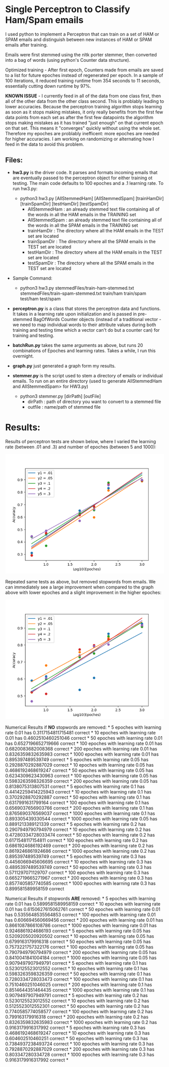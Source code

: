 # Single Perceptron to Classify Ham/Spam emails

I used python to implement a Perceptron that can train on a set of HAM or SPAM emails and distinguish between new instances of HAM or SPAM emails after training.

Emails were first stemmed using the nltk porter stemmer, then converted into a bag of words (using python's Counter data structure). 

Optimized training - After first epoch, Counters made from emails are saved to a list for future epoches instead of regenerated per epoch. In a sample of 100 iterations, it reduced training runtime from 354 seconds to 11 seconds, essentially cutting down runtime by 97%.

**KNOWN ISSUE** - I currently feed in all of the data from one class first, then all of the other data from the other class second. This is problably leading to lower accuracies. Because the perceptron training algorithm stops learning as soon as it stops making mistakes, it only really benefits from the first few data points from each set as after the first few datapoints the algorithm stops making mistakes as it has trained "just enough" on that current epoch on that set. This means it "converges" quickly without using the whole set. Therefore my epoches are problably inefficent: more epoches are needed for higher accuracies. I am working on randomizing or alternating how I feed in the data to avoid this problem.  

## Files:
* **hw3.py** is the driver code. It parses and formats incoming emails that are eventually passed to the perceptron object for either training ot testing. The main code defaults to 100 epoches and a .1 learning rate. To run hw3.py:

    * python3 hw3.py \[AllStemmedHam\] \[AllStemmedSpam\] \[trainHamDir\] \[trainSpamDir\] \[testHamDir\] \[testSpamDir\]
        * AllStemmedHam : an already stemmed text file containing all of the words in all the HAM emails in the TRAINING set
        * AllStemmedSpam : an already stemmed text file containing all of the words in all the SPAM emails in the TRAINING set
        * trainHamDir : The directory where all the HAM emails in the TEST set are located
        * trainSpamDir : The directory where all the SPAM emails in the TEST set are located
        * testHamDir : The directory where all the HAM emails in the TEST set are located
        * testSpamDir : The directory where all the SPAM emails in the TEST set are located

* Sample Command:
    * python3 hw3.py stemmedFiles/train-ham-stemmed.txt stemmedFiles/train-spam-stemmed.txt train/ham train/spam test/ham test/spam

* **perceptron.py** is a class that stores the perceptron data and functions. It takes in a learning rate upon initialization and is passed in pre-stemmed BagOfWords Counter objects (instead of a traditional vector - we need to map individual words to their attribute values during both training and testing time which a vector can't do but a counter can) for training and testing.
* **batchRun.py** takes the same arguments as above, but runs 20 combinations of Epoches and learning rates. Takes a while, I run this overnight.
* **graph.py** just generated a graph form my results.
* **stemmer.py** is the script used to stem a directory of emails or individual emails. To run on an entire directory (used to generate AllStemmedHam and AllStemmedSpam> for HW3.py)
    * python3 stemmer.py \[dirPath\] \[outFile\]
        * dirPath : path of directory you want to convert to a stemmed file
        * outfile : name/path of stemmed file

# Results:

Results of perceptron tests are shown below, where I varied the learning rate (between .01 and .3) and number of epoches (between 5 and 1000):

![Accuracy of perceptron given different learning rates and epoches](results/graphResults.png)

Repeated same tests as above, but removed stopwords from emails. We can immediately see a large improvement when compared to the graph above with lower epoches and a slight improvement in the higher epoches:

![Stopwords accuracy of perceptron given different learning rates and epoches](results/stemmedGraphResults.png)

Numerical Results if **NO** stopwords are removed:
    * 5 epoches with learning rate 0.01 has 0.3117154811715481 correct
    * 10 epoches with learning rate 0.01 has 0.4602510460251046 correct
    * 50 epoches with learning rate 0.01 has 0.6527196652719666 correct
    * 100 epoches with learning rate 0.01 has 0.6820083682008368 correct
    * 200 epoches with learning rate 0.01 has 0.8326359832635983 correct
    * 1000 epoches with learning rate 0.01 has 0.895397489539749 correct
    * 5 epoches with learning rate 0.05 has 0.2928870292887029 correct
    * 10 epoches with learning rate 0.05 has 0.4686192468619247 correct
    * 50 epoches with learning rate 0.05 has 0.6234309623430963 correct
    * 100 epoches with learning rate 0.05 has 0.5983263598326359 correct
    * 200 epoches with learning rate 0.05 has 0.8138075313807531 correct
    * 5 epoches with learning rate 0.1 has 0.44142259414225943 correct
    * 10 epoches with learning rate 0.1 has 0.3702928870292887 correct
    * 50 epoches with learning rate 0.1 has 0.6317991631799164 correct
    * 100 epoches with learning rate 0.1 has 0.6569037656903766 correct
    * 200 epoches with learning rate 0.1 has 0.8765690376569037 correct
    * 1000 epoches with learning rate 0.1 has 0.893305439330544 correct
    * 1000 epoches with learning rate 0.05 has 0.8891213389121339 correct
    * 5 epoches with learning rate 0.2 has 0.2907949790794979 correct
    * 10 epoches with learning rate 0.2 has 0.47280334728033474 correct
    * 50 epoches with learning rate 0.2 has 0.6171548117154811 correct
    * 100 epoches with learning rate 0.2 has 0.6861924686192469 correct
    * 200 epoches with learning rate 0.2 has 0.8619246861924686 correct
    * 1000 epoches with learning rate 0.2 has 0.895397489539749 correct
    * 5 epoches with learning rate 0.3 has 0.4456066945606695 correct
    * 10 epoches with learning rate 0.3 has 0.4895397489539749 correct
    * 50 epoches with learning rate 0.3 has 0.5711297071129707 correct
    * 100 epoches with learning rate 0.3 has 0.6652719665271967 correct
    * 200 epoches with learning rate 0.3 has 0.8577405857740585 correct
    * 1000 epoches with learning rate 0.3 has 0.899581589958159 correct

Numerical Results if stopwords **ARE** removed:
    * 5 epoches with learning rate 0.01 has 0.5899581589958159 correct
    * 10 epoches with learning rate 0.01 has 0.6150627615062761 correct
    * 50 epoches with learning rate 0.01 has 0.5355648535564853 correct
    * 100 epoches with learning rate 0.01 has 0.606694560669456 correct
    * 200 epoches with learning rate 0.01 has 0.8661087866108786 correct
    * 1000 epoches with learning rate 0.01 has 0.9246861924686193 correct
    * 5 epoches with learning rate 0.05 has 0.5209205020920502 correct
    * 10 epoches with learning rate 0.05 has 0.6799163179916318 correct
    * 50 epoches with learning rate 0.05 has 0.7573221757322176 correct
    * 100 epoches with learning rate 0.05 has 0.7907949790794979 correct
    * 200 epoches with learning rate 0.05 has 0.8410041841004184 correct
    * 1000 epoches with learning rate 0.05 has 0.9079497907949791 correct
    * 5 epoches with learning rate 0.1 has 0.5230125523012552 correct
    * 10 epoches with learning rate 0.1 has 0.5983263598326359 correct
    * 50 epoches with learning rate 0.1 has 0.7280334728033473 correct
    * 100 epoches with learning rate 0.1 has 0.7510460251046025 correct
    * 200 epoches with learning rate 0.1 has 0.8514644351464435 correct
    * 1000 epoches with learning rate 0.1 has 0.9079497907949791 correct
    * 5 epoches with learning rate 0.2 has 0.5230125523012552 correct
    * 10 epoches with learning rate 0.2 has 0.5125523012552301 correct
    * 50 epoches with learning rate 0.2 has 0.7740585774058577 correct
    * 100 epoches with learning rate 0.2 has 0.799163179916318 correct
    * 200 epoches with learning rate 0.2 has 0.8326359832635983 correct
    * 1000 epoches with learning rate 0.2 has 0.9163179916317992 correct
    * 5 epoches with learning rate 0.3 has 0.4686192468619247 correct
    * 10 epoches with learning rate 0.3 has 0.604602510460251 correct
    * 50 epoches with learning rate 0.3 has 0.7384937238493724 correct
    * 100 epoches with learning rate 0.3 has 0.7928870292887029 correct
    * 200 epoches with learning rate 0.3 has 0.803347280334728 correct
    * 1000 epoches with learning rate 0.3 has 0.9163179916317992 correct
    * 
